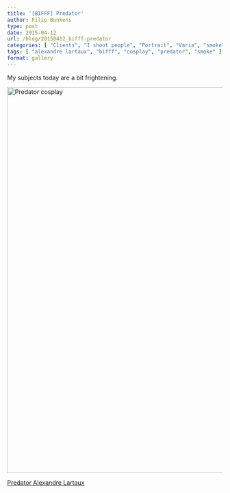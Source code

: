 ```yaml
---
title: '[BIFFF] Predator'
author: Filip Bunkens
type: post
date: 2015-04-12
url: /blog/20150412_bifff-predator
categories: [ "Clients", "I shoot people", "Portrait", "Varia", "smoke" ]
tags: [ "alexandre lartaux", "bifff", "cosplay", "predator", "smoke" ]
format: gallery
---
```

My subjects today are a bit frightening. 

[<img src="/wp-content/uploads/2015/04/20150412_FR_mortel-0198-600x900.jpg" alt="Predator cosplay" width="600" height="900" class="alignnone size-large wp-image-1168" />][1]

<a href="https://www.facebook.com/pages/Predator-lartaux-Alexandre/" title="Predator Alexandre" rel="met">Predator Alexandre Lartaux</a>

 [1]: /wp-content/uploads/2015/04/20150412_FR_mortel-0198.jpg
